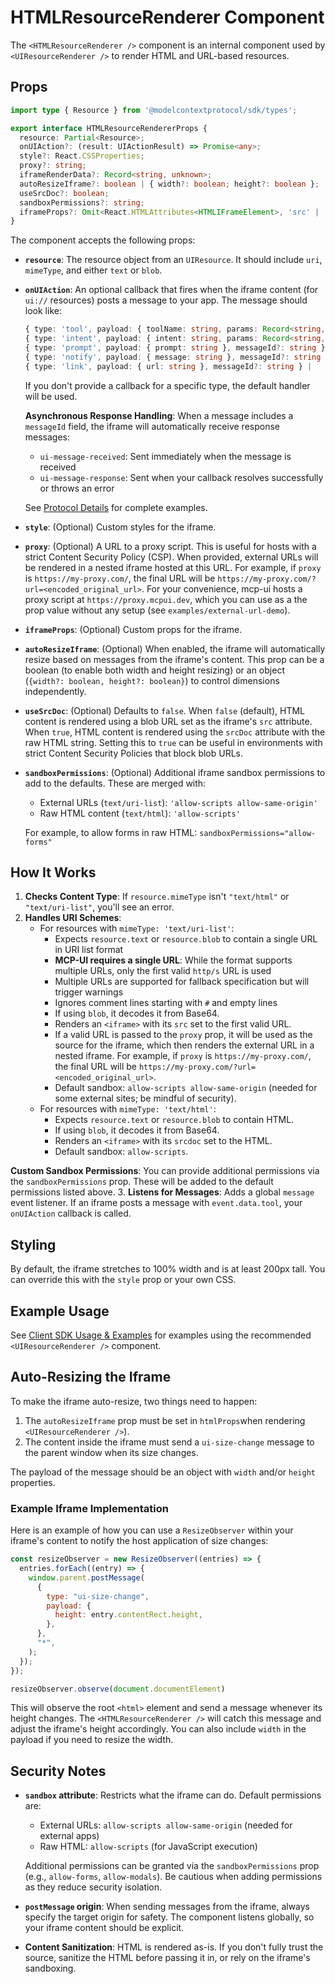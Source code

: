 # HTMLResourceRenderer Component

The `<HTMLResourceRenderer />` component is an internal component used by `<UIResourceRenderer />` to render HTML and URL-based resources.

## Props

```typescript
import type { Resource } from '@modelcontextprotocol/sdk/types';

export interface HTMLResourceRendererProps {
  resource: Partial<Resource>;
  onUIAction?: (result: UIActionResult) => Promise<any>;
  style?: React.CSSProperties;
  proxy?: string;
  iframeRenderData?: Record<string, unknown>;
  autoResizeIframe?: boolean | { width?: boolean; height?: boolean };
  useSrcDoc?: boolean;
  sandboxPermissions?: string;
  iframeProps?: Omit<React.HTMLAttributes<HTMLIFrameElement>, 'src' | 'srcDoc' | 'ref' | 'style'>;
}
```

The component accepts the following props:

- **`resource`**: The resource object from an `UIResource`. It should include `uri`, `mimeType`, and either `text` or `blob`.
- **`onUIAction`**: An optional callback that fires when the iframe content (for `ui://` resources) posts a message to your app. The message should look like:
  ```typescript
  { type: 'tool', payload: { toolName: string, params: Record<string, unknown> }, messageId?: string } |
  { type: 'intent', payload: { intent: string, params: Record<string, unknown> }, messageId?: string } |
  { type: 'prompt', payload: { prompt: string }, messageId?: string } |
  { type: 'notify', payload: { message: string }, messageId?: string } |
  { type: 'link', payload: { url: string }, messageId?: string } |
  ```
  If you don't provide a callback for a specific type, the default handler will be used.
  
  **Asynchronous Response Handling**: When a message includes a `messageId` field, the iframe will automatically receive response messages:
  - `ui-message-received`: Sent immediately when the message is received
  - `ui-message-response`: Sent when your callback resolves successfully or throws an error
  
  See [Protocol Details](../protocol-details.md#asynchronous-communication-with-message-ids) for complete examples.
- **`style`**: (Optional) Custom styles for the iframe.
- **`proxy`**: (Optional) A URL to a proxy script. This is useful for hosts with a strict Content Security Policy (CSP). When provided, external URLs will be rendered in a nested iframe hosted at this URL. For example, if `proxy` is `https://my-proxy.com/`, the final URL will be `https://my-proxy.com/?url=<encoded_original_url>`. For your convenience, mcp-ui hosts a proxy script at `https://proxy.mcpui.dev`, which you can use as a the prop value without any setup (see `examples/external-url-demo`).
- **`iframeProps`**: (Optional) Custom props for the iframe.
- **`autoResizeIframe`**: (Optional) When enabled, the iframe will automatically resize based on messages from the iframe's content. This prop can be a boolean (to enable both width and height resizing) or an object (`{width?: boolean, height?: boolean}`) to control dimensions independently.
- **`useSrcDoc`**: (Optional) Defaults to `false`. When `false` (default), HTML content is rendered using a blob URL set as the iframe's `src` attribute. When `true`, HTML content is rendered using the `srcDoc` attribute with the raw HTML string. Setting this to `true` can be useful in environments with strict Content Security Policies that block blob URLs.
- **`sandboxPermissions`**: (Optional) Additional iframe sandbox permissions to add to the defaults. These are merged with:
  - External URLs (`text/uri-list`): `'allow-scripts allow-same-origin'`
  - Raw HTML content (`text/html`): `'allow-scripts'`
  
  For example, to allow forms in raw HTML: `sandboxPermissions="allow-forms"`

## How It Works

1.  **Checks Content Type**: If `resource.mimeType` isn't `"text/html"` or `"text/uri-list"`, you'll see an error.
2.  **Handles URI Schemes**:
    - For resources with `mimeType: 'text/uri-list'`:
      - Expects `resource.text` or `resource.blob` to contain a single URL in URI list format
      - **MCP-UI requires a single URL**: While the format supports multiple URLs, only the first valid `http/s` URL is used
      - Multiple URLs are supported for fallback specification but will trigger warnings
      - Ignores comment lines starting with `#` and empty lines
      - If using `blob`, it decodes it from Base64.
      - Renders an `<iframe>` with its `src` set to the first valid URL.
      - If a valid URL is passed to the `proxy` prop, it will be used as the source for the iframe, which then renders the external URL in a nested iframe. For example, if `proxy` is `https://my-proxy.com/`, the final URL will be `https://my-proxy.com/?url=<encoded_original_url>`.
      - Default sandbox: `allow-scripts allow-same-origin` (needed for some external sites; be mindful of security).
    - For resources with `mimeType: 'text/html'`:
      - Expects `resource.text` or `resource.blob` to contain HTML.
      - If using `blob`, it decodes it from Base64.
      - Renders an `<iframe>` with its `srcdoc` set to the HTML.
      - Default sandbox: `allow-scripts`.
    
  **Custom Sandbox Permissions**: You can provide additional permissions via the `sandboxPermissions` prop. These will be added to the default permissions listed above.
3.  **Listens for Messages**: Adds a global `message` event listener. If an iframe posts a message with `event.data.tool`, your `onUIAction` callback is called.

## Styling

By default, the iframe stretches to 100% width and is at least 200px tall. You can override this with the `style` prop or your own CSS.

## Example Usage

See [Client SDK Usage & Examples](./react-usage-examples.md) for examples using the recommended `<UIResourceRenderer />` component.

## Auto-Resizing the Iframe

To make the iframe auto-resize, two things need to happen:
1. The `autoResizeIframe` prop must be set in `htmlProps`when rendering `<UIResourceRenderer />`).
2. The content inside the iframe must send a `ui-size-change` message to the parent window when its size changes.

The payload of the message should be an object with `width` and/or `height` properties.

### Example Iframe Implementation

Here is an example of how you can use a `ResizeObserver` within your iframe's content to notify the host application of size changes:

```javascript
const resizeObserver = new ResizeObserver((entries) => {
  entries.forEach((entry) => {
    window.parent.postMessage(
      {
        type: "ui-size-change",
        payload: {
          height: entry.contentRect.height,
        },
      },
      "*",
    );
  });
});

resizeObserver.observe(document.documentElement)
```

This will observe the root `<html>` element and send a message whenever its height changes. The `<HTMLResourceRenderer />` will catch this message and adjust the iframe's height accordingly. You can also include `width` in the payload if you need to resize the width.

## Security Notes

- **`sandbox` attribute**: Restricts what the iframe can do. Default permissions are:
  - External URLs: `allow-scripts allow-same-origin` (needed for external apps)
  - Raw HTML: `allow-scripts` (for JavaScript execution)
  
  Additional permissions can be granted via the `sandboxPermissions` prop (e.g., `allow-forms`, `allow-modals`). Be cautious when adding permissions as they reduce security isolation.
  
- **`postMessage` origin**: When sending messages from the iframe, always specify the target origin for safety. The component listens globally, so your iframe content should be explicit.
- **Content Sanitization**: HTML is rendered as-is. If you don't fully trust the source, sanitize the HTML before passing it in, or rely on the iframe's sandboxing.

